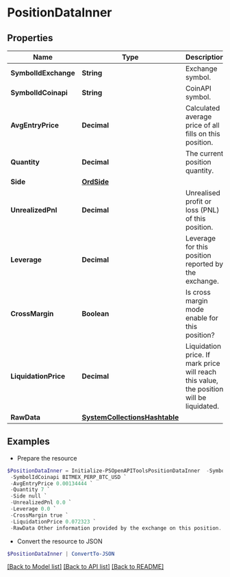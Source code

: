# PositionDataInner
## Properties

Name | Type | Description | Notes
------------ | ------------- | ------------- | -------------
**SymbolIdExchange** | **String** | Exchange symbol. | [optional] 
**SymbolIdCoinapi** | **String** | CoinAPI symbol. | [optional] 
**AvgEntryPrice** | **Decimal** | Calculated average price of all fills on this position. | [optional] 
**Quantity** | **Decimal** | The current position quantity. | [optional] 
**Side** | [**OrdSide**](OrdSide.md) |  | [optional] 
**UnrealizedPnl** | **Decimal** | Unrealised profit or loss (PNL) of this position. | [optional] 
**Leverage** | **Decimal** | Leverage for this position reported by the exchange. | [optional] 
**CrossMargin** | **Boolean** | Is cross margin mode enable for this position? | [optional] 
**LiquidationPrice** | **Decimal** | Liquidation price. If mark price will reach this value, the position will be liquidated. | [optional] 
**RawData** | [**SystemCollectionsHashtable**](.md) |  | [optional] 

## Examples

- Prepare the resource
```powershell
$PositionDataInner = Initialize-PSOpenAPIToolsPositionDataInner  -SymbolIdExchange XBTUSD `
 -SymbolIdCoinapi BITMEX_PERP_BTC_USD `
 -AvgEntryPrice 0.00134444 `
 -Quantity 7 `
 -Side null `
 -UnrealizedPnl 0.0 `
 -Leverage 0.0 `
 -CrossMargin true `
 -LiquidationPrice 0.072323 `
 -RawData Other information provided by the exchange on this position.
```

- Convert the resource to JSON
```powershell
$PositionDataInner | ConvertTo-JSON
```

[[Back to Model list]](../README.md#documentation-for-models) [[Back to API list]](../README.md#documentation-for-api-endpoints) [[Back to README]](../README.md)

